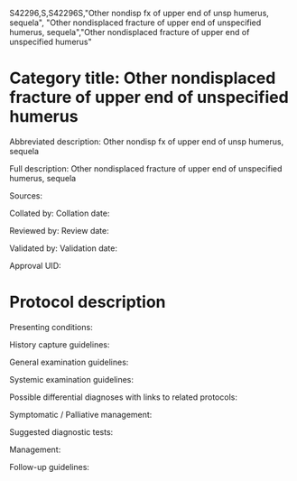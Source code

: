 S42296,S,S42296S,"Other nondisp fx of upper end of unsp humerus, sequela", "Other nondisplaced fracture of upper end of unspecified humerus, sequela","Other nondisplaced fracture of upper end of unspecified humerus"
# Category title: Other nondisplaced fracture of upper end of unspecified humerus

Abbreviated description: Other nondisp fx of upper end of unsp humerus, sequela

Full description: Other nondisplaced fracture of upper end of unspecified humerus, sequela

Sources:

Collated by:
Collation date:

Reviewed by:
Review date:

Validated by:
Validation date:

Approval UID:

# Protocol description

Presenting conditions:

History capture guidelines:

General examination guidelines:

Systemic examination guidelines:

Possible differential diagnoses with links to related protocols:

Symptomatic / Palliative management:

Suggested diagnostic tests:

Management:

Follow-up guidelines:
